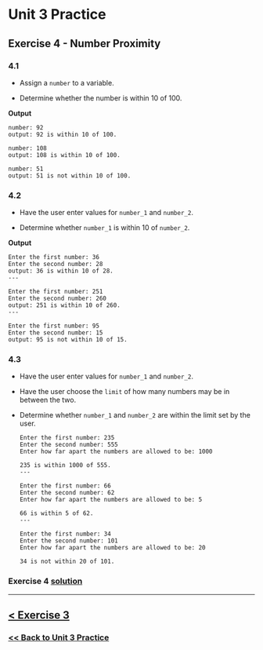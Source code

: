 # **Unit 3 Practice**

## **Exercise 4 - Number Proximity**

### **4.1**

- Assign a `number` to a variable.

- Determine whether the number is within 10 of 100.

**Output**

    number: 92
    output: 92 is within 10 of 100.

    number: 108
    output: 108 is within 10 of 100.

    number: 51
    output: 51 is not within 10 of 100.

### **4.2**

- Have the user enter values for `number_1` and `number_2`.

- Determine whether `number_1` is within 10 of `number_2`.

**Output**

    Enter the first number: 36
    Enter the second number: 28
    output: 36 is within 10 of 28.
    ---

    Enter the first number: 251
    Enter the second number: 260
    output: 251 is within 10 of 260.
    ---

    Enter the first number: 95
    Enter the second number: 15
    output: 95 is not within 10 of 15.

### **4.3**

- Have the user enter values for `number_1` and `number_2`.

- Have the user choose the `limit` of how many numbers may be in between the two.

- Determine whether `number_1` and `number_2` are within the limit set by the user.

      Enter the first number: 235
      Enter the second number: 555
      Enter how far apart the numbers are allowed to be: 1000

      235 is within 1000 of 555.
      ---

      Enter the first number: 66
      Enter the second number: 62
      Enter how far apart the numbers are allowed to be: 5

      66 is within 5 of 62.
      ---

      Enter the first number: 34
      Enter the second number: 101
      Enter how far apart the numbers are allowed to be: 20

      34 is not within 20 of 101.

### Exercise 4 [solution](./solutions/exercise_4_solution.md)

---

## [< Exercise 3](exercise_3.md)

### [<< Back to Unit 3 Practice](/practice/unit_3/)